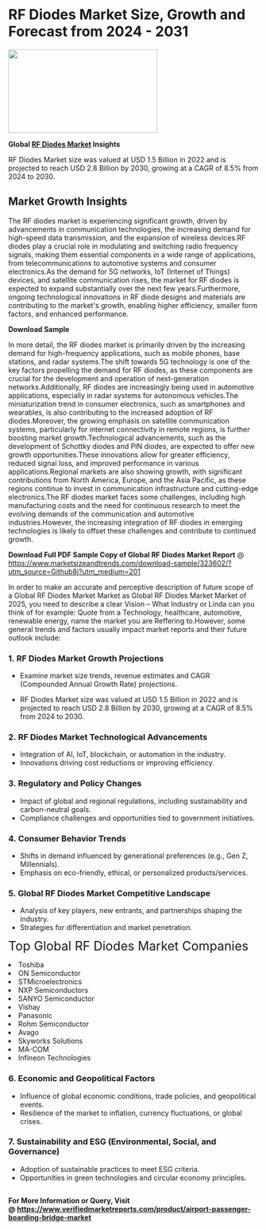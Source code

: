 <H1>RF Diodes Market Size, Growth and Forecast from 2024 - 2031</H1><img class="aligncenter size-medium wp-image-584254" src="https://thirdeyenews.in/wp-content/uploads/2024/09/Global-Market-Research-300x168.jpeg" alt="" width="300" height="168" /><p><strong>Global&nbsp;<a href="https://www.marketsizeandtrends.com/download-sample/323602/?utm_source=Github8j?utm_medium=201">RF Diodes Market</a> Insights</strong></p><p>RF Diodes Market size was valued at USD 1.5 Billion in 2022 and is projected to reach USD 2.8 Billion by 2030, growing at a CAGR of 8.5% from 2024 to 2030.</p><p><h2>Market Growth Insights</h2> <p>The RF diodes market is experiencing significant growth, driven by advancements in communication technologies, the increasing demand for high-speed data transmission, and the expansion of wireless devices.RF diodes play a crucial role in modulating and switching radio frequency signals, making them essential components in a wide range of applications, from telecommunications to automotive systems and consumer electronics.As the demand for 5G networks, IoT (Internet of Things) devices, and satellite communication rises, the market for RF diodes is expected to expand substantially over the next few years.Furthermore, ongoing technological innovations in RF diode designs and materials are contributing to the market's growth, enabling higher efficiency, smaller form factors, and enhanced performance.</p> <p><strong>Download Sample</strong></p> <p>In more detail, the RF diodes market is primarily driven by the increasing demand for high-frequency applications, such as mobile phones, base stations, and radar systems.The shift towards 5G technology is one of the key factors propelling the demand for RF diodes, as these components are crucial for the development and operation of next-generation networks.Additionally, RF diodes are increasingly being used in automotive applications, especially in radar systems for autonomous vehicles.The miniaturization trend in consumer electronics, such as smartphones and wearables, is also contributing to the increased adoption of RF diodes.Moreover, the growing emphasis on satellite communication systems, particularly for internet connectivity in remote regions, is further boosting market growth.Technological advancements, such as the development of Schottky diodes and PIN diodes, are expected to offer new growth opportunities.These innovations allow for greater efficiency, reduced signal loss, and improved performance in various applications.Regional markets are also showing growth, with significant contributions from North America, Europe, and the Asia Pacific, as these regions continue to invest in communication infrastructure and cutting-edge electronics.The RF diodes market faces some challenges, including high manufacturing costs and the need for continuous research to meet the evolving demands of the communication and automotive industries.However, the increasing integration of RF diodes in emerging technologies is likely to offset these challenges and contribute to continued growth.<p><span class=""><strong>Download Full PDF Sample Copy of Global RF Diodes Market Report</strong> @ <a href="https://www.marketsizeandtrends.com/download-sample/323602/?utm_source=Github8j?utm_medium=201" target="_blank">https://www.marketsizeandtrends.com/download-sample/323602/?utm_source=Github8j?utm_medium=201</a></span></p><p>In order to make an accurate and perceptive description of future scope of a Global&nbsp;RF Diodes Market Market as Global&nbsp;RF Diodes Market Market of 2025, you need to describe a clear Vision &ndash; What Industry or Linda can you think of for example: Quote from a Technology, healthcare, automotive, renewable energy, name the market you are Reffering to.However, some general trends and factors usually impact market reports and their future outlook include:</p><h3>1.&nbsp;<strong>RF Diodes Market Growth Projections</strong></h3><ul><li>Examine market size trends, revenue estimates and CAGR (Compounded Annual Growth Rate) projections.</li><li><p>RF Diodes Market size was valued at USD 1.5 Billion in 2022 and is projected to reach USD 2.8 Billion by 2030, growing at a CAGR of 8.5% from 2024 to 2030.</p></li></ul><h3>2.&nbsp;<strong>RF Diodes Market Technological Advancements</strong></h3><ul><li>Integration of AI, IoT, blockchain, or automation in the industry.</li><li>Innovations driving cost reductions or improving efficiency.</li></ul><h3>3.&nbsp;<strong>Regulatory and Policy Changes</strong></h3><ul><li>Impact of global and regional regulations, including sustainability and carbon-neutral goals.</li><li>Compliance challenges and opportunities tied to government initiatives.</li></ul><h3>4.&nbsp;<strong>Consumer Behavior Trends</strong></h3><ul><li>Shifts in demand influenced by generational preferences (e.g., Gen Z, Millennials).</li><li>Emphasis on eco-friendly, ethical, or personalized products/services.</li></ul><h3>5.&nbsp;<strong>Global RF Diodes Market Competitive Landscape</strong></h3><ul><li>Analysis of key players, new entrants, and partnerships shaping the industry.</li><li>Strategies for differentiation and market penetration.</li></ul><p data-pm-slice="1 1 []"><span style="color: inherit; font-family: inherit; font-size: 25px;">Top Global RF Diodes Market Companies</span></p><div class="" data-test-id=""><p><li>Toshiba</li><li> ON Semiconductor</li><li> STMicroelectronics</li><li> NXP Semiconductors</li><li> SANYO Semiconductor</li><li> Vishay</li><li> Panasonic</li><li> Rohm Semiconductor</li><li> Avago</li><li> Skyworks Solutions</li><li> MA-COM</li><li> Infineon Technologies</li></p></div><h3>6.&nbsp;<strong>Economic and Geopolitical Factors</strong></h3><ul><li>Influence of global economic conditions, trade policies, and geopolitical events.</li><li>Resilience of the market to inflation, currency fluctuations, or global crises.</li></ul><h3>7.&nbsp;<strong>Sustainability and ESG (Environmental, Social, and Governance)</strong></h3><ul><li>Adoption of sustainable practices to meet ESG criteria.</li><li>Opportunities in green technologies and circular economy principles.</li></ul><h2><strong style="font-size: 14px;">For More Information or Query, Visit @&nbsp;</strong><a style="background-color: #ffffff; font-size: 14px;" href="https://www.marketsizeandtrends.com/report/rf-diodes-market/" target="_blank">https://www.verifiedmarketreports.com/product/airport-passenger-boarding-bridge-market</a></h2>